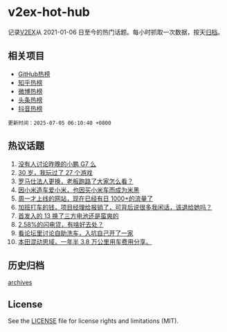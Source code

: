 # v2ex-hot-hub

 记录[V2EX](https://www.v2ex.com/)从 2021-01-06 日至今的热门话题。每小时抓取一次数据，按天[归档](archives)。
 
 ## 相关项目

- [GitHub热榜](https://github.com/lonnyzhang423/github-hot-hub)
- [知乎热榜](https://github.com/lonnyzhang423/zhihu-hot-hub)
- [微博热榜](https://github.com/lonnyzhang423/weibo-hot-hub)
- [头条热榜](https://github.com/lonnyzhang423/toutiao-hot-hub)
- [抖音热榜](https://github.com/lonnyzhang423/douyin-hot-hub)


 `更新时间：2025-07-05 06:10:40 +0800`

## 热议话题

1. [没有人讨论昨晚的小鹏 G7 么](https://www.v2ex.com/t/1142950)
1. [30 岁，我玩过了 27 个游戏](https://www.v2ex.com/t/1142963)
1. [罗马仕法人更换，老板跑路了大家怎么看？](https://www.v2ex.com/t/1142905)
1. [因小米造车爱小米，也因买小米车而成为米黑](https://www.v2ex.com/t/1143035)
1. [周一才上线的网站，现在已经有日 1000+的流量了](https://www.v2ex.com/t/1142965)
1. [加班打车的钱，项目经理给报销了，可背后说很多我闲话，该退给她吗？](https://www.v2ex.com/t/1142969)
1. [首发入的 13 换了三方电池还是蛮爽的](https://www.v2ex.com/t/1142918)
1. [2.58%的闪电贷，有啥好去处？](https://www.v2ex.com/t/1142960)
1. [看论坛里讨论自助洗车，入坑自己开了一家](https://www.v2ex.com/t/1142974)
1. [本田混动思域，一年半 3.8 万公里用车费用分享。](https://www.v2ex.com/t/1142930)

## 历史归档

[archives](archives)

## License

See the [LICENSE](LICENSE) file for license rights and limitations (MIT).
